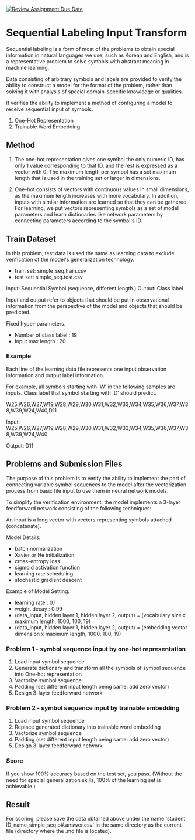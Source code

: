 [![Review Assignment Due Date](https://classroom.github.com/assets/deadline-readme-button-22041afd0340ce965d47ae6ef1cefeee28c7c493a6346c4f15d667ab976d596c.svg)](https://classroom.github.com/a/hSwLlYWm)
#  Sequential Labeling Input Transform

Sequential labeling is a form of most of the problems to obtain special information in natural languages we use, such as Korean and English, and is a representative problem to solve symbols with abstract meaning in machine learning.

Data consisting of arbitrary symbols and labels are provided to verify the ability to construct a model for the format of the problem, rather than solving it with analysis of special domain-specific knowledge or qualities.

It verifies the ability to implement a method of configuring a model to receive sequential input of symbols.

1. One-Hot Representation
2. Trainable Word Embedding

## Method
1. The one-hot representation gives one symbol the only numeric ID, has only 1 value corresponding to that ID, and the rest is expressed as a vector with 0. The maximum length per symbol has a set maximum length that is used in the training set or larger in dimensions.

2. One-hot consists of vectors with continuous values in small dimensions, as the maximum length increases with more vocabulary. In addition, inputs with similar information are learned so that they can be gathered. For learning, we put vectors representing symbols as a set of model parameters and learn dictionaries like network parameters by connecting parameters according to the symbol's ID.

## Train Dataset

In this problem, test data is used the same as learning data to exclude verification of the model's generalization technology.
 * train set: simple_seq.train.csv
 * test set: simple_seq.test.csv

Input: Sequential Symbol (sequence, different length.)
Output: Class label

Input and output refer to objects that should be put in observational information from the perspective of the model and objects that should be predicted.

Fixed hyper-parameters.
* Number of class label : 19
* Input max length : 20

### Example
Each line of the learning data file represents one input observation information and output label information.

For example, all symbols starting with 'W' in the following samples are inputs. Class label that symbol starting with 'D' should predict.

W25,W26,W27,W19,W28,W29,W30,W31,W32,W33,W34,W35,W36,W37,W38,W39,W24,W40,D11

Input: W25,W26,W27,W19,W28,W29,W30,W31,W32,W33,W34,W35,W36,W37,W38,W39,W24,W40

Output: D11

## Problems and Submission Files

The purpose of this problem is to verify the ability to implement the part of connecting variable symbol sequences to the model after the vectorization process from basic file input to use them in neural network models.

To simplify the verification environment, the model implements a 3-layer feedforward network consisting of the following techniques:

An input is a long vector with vectors representing symbols attached (concatenate).

Model Details:
- batch normalization
- Xavier or He initialization
- cross-entropy loss
- sigmoid activation function
- learning rate scheduling
- stochastic gradient descent

Example of Model Setting:
- learning rate : 0.1
- weight decay : 0.99
- (data_input, hidden layer 1, hidden layer 2, output) = (vocabulary size x maximum length, 1000, 100, 19)
- (data_input, hidden layer 1, hidden layer 2, output) = (embedding vector dimension x maximum length, 1000, 100, 19)



### Problem 1 - symbol sequence input by one-hot representation

1. Load input symbol sequence
2. Generate dictionary and transform all the symbols of symbol sequence into One-hot representation
3. Vactorize symbol sequence
4. Padding (set different input length being same: add zero vector)
5. Design 3-layer feedforward network

### Problem 2 - symbol sequence input by trainable embedding

1. Load input symbol sequence
2. Replace generated dictionary into trainable word embedding
3. Vactorize symbol sequence
4. Padding (set different input length being same: add zero vector)
5. Design 3-layer feedforward network


### Score
If you show 100% accuracy based on the test set, you pass.
(Without the need for special generalization skills, 100% of the learning set is achievable.)


## Result

For scoring, please save the data obtained above under the name 'student ID_name_simple_seq.p#.answer.csv' in the same directory as the current file (directory where the .md file is located).

